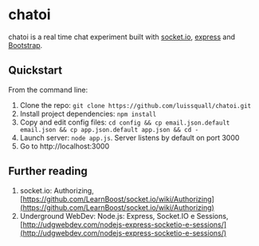 # chatoi

chatoi is a real time chat experiment built with [socket.io](http://socket.io/), [express](http://expressjs.com/) and [Bootstrap](http://getbootstrap.com/).

## Quickstart

From the command line:

1. Clone the repo: `git clone https://github.com/luissquall/chatoi.git`
2. Install project dependencies: `npm install`
3. Copy and edit config files: `cd config && cp email.json.default email.json && cp app.json.default app.json && cd -`
4. Launch server: `node app.js`. Server listens by default on port 3000
5. Go to http://localhost:3000

## Further reading

1. socket.io: Authorizing, [https://github.com/LearnBoost/socket.io/wiki/Authorizing](https://github.com/LearnBoost/socket.io/wiki/Authorizing)
2. Underground WebDev: Node.js: Express, Socket.IO e Sessions, [http://udgwebdev.com/nodejs-express-socketio-e-sessions/](http://udgwebdev.com/nodejs-express-socketio-e-sessions/)